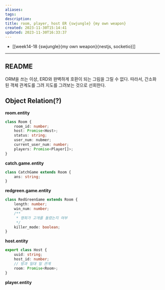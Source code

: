 ```yaml
---
aliases: 
tags: 
description:
title: room, player, host ER {swjungle} {my own weapon}
created: 2023-11-30T15:14:41
updated: 2023-11-30T16:33:37
---
```

- [[week14-18 {swjungle}{my own weapon}{nestjs, socketio}]]
___

## README

ORM을 쓰는 이상, ERD와 완벽하게 호환이 되는 그림을 그릴 수 없다. 따라서, 간소화된 객체 관계도를 그려 지도를 그려보는 것으로 선회한다.

## Object Relation(?)

**room.entity**

```ts
class Room {
	room_id: number;
	host: Promise<Host>;
	status: string;
	user_num: nubmer;
	current_user_num: number;
	players: Promise<Player[]>;
}
```

**catch.game.entity**

```ts
class CatchGame extends Room {
    ans: string;
}
```

**redgreen.game.entity**

```ts
class RedGreenGame extends Room {
    length: number;
    win_num: number;
    /**
     * 영희가 고개를 돌렸는지 여부
     */
    killer_mode: boolean;
}

```

**host.entity**

```ts
export class Host {
    uuid: string;
    host_id: number;
    // 방과 일대 일 관계
    room: Promise<Room>;
}
```

**player.entity**

```ts

```